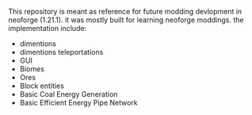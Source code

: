 This repository is meant as reference for future modding devlopment in neoforge (1.21.1). it was mostly built for learning neoforge moddings. the implementation include:
- dimentions
- dimentions teleportations
- GUI
- Biomes
- Ores
- Block entities
- Basic Coal Energy Generation
- Basic Efficient Energy Pipe Network
